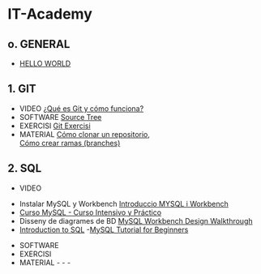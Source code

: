 # IT-Academy

## o. GENERAL
* [HELLO WORLD](https://sway.office.com/5Mo9TnHQxy9Fx4wV?ref=Link)

## 1. GIT	
* VIDEO [¿Qué es Git y cómo funciona?](https://www.youtube.com/watch?v=jGehuhFhtnE)
* SOFTWARE [Source Tree](https://www.sourcetreeapp.com/)
* EXERCISI [Git Exercisi](https://github.com/dianavile/git-exercici)
* MATERIAL [Cómo clonar un repositorio](https://www.youtube.com/watch?v=FuTeX-bROHc&list=PLUBaUuU7BSi74BSTkZ6nvPGF6e53CWF1n&index=2),	
[Cómo crear ramas (branches)](https://www.youtube.com/watch?v=-GJzSHqbVho&list=PLUBaUuU7BSi74BSTkZ6nvPGF6e53CWF1n&index=5)
		
## 2. SQL
* VIDEO 
- Instalar MySQL y Workbench [Introduccio MYSQL i Workbench](https://www.youtube.com/watch?v=ouxD_9mMZRc&list=PLUBaUuU7BSi74BSTkZ6nvPGF6e53CWF1n&index=4)
- [Curso MySQL - Curso Intensivo y Práctico](https://www.youtube.com/watch?v=e8gaffa3Ca8)
- Disseny de diagrames de BD [MySQL Workbench Design Walkthrough](https://www.youtube.com/watch?v=w-0IWyAeZ3M)
- [Introduction to SQL](https://sqlbolt.com/lesson/introduction)
-[MySQL Tutorial for Beginners]()


* SOFTWARE []()
* EXERCISI []()
* MATERIAL[]()
-[]()
-[]()
-[]()
